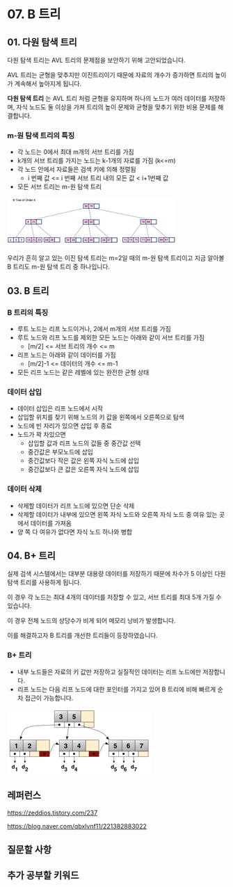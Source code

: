 # 07. B 트리

## 01. 다원 탐색 트리

다원 탐색 트리는 AVL 트리의 문제점을 보안하기 위해 고안되었습니다.

AVL 트리는 균형을 맞추지만 이진트리이기 때문에 자료의 개수가 증가하면 트리의 높이가 계속해서 높아지게 됩니다.

**다원 탐색 트리** 는 AVL 트리 처럼 균형을 유지하며 하나의 노드가 여러 데이터를 저장하며, 자식 노드도 둘 이상을 가져 트리의 높이 문제와 균형을 맞추기 위한 비용 문제를 해결합니다.



### m-원 탐색 트리의 특징

* 각 노드는 0에서 최대  m개의 서브 트리를 가짐
* k개의 서브 트리를 가지는 노드는 k-1개의 자료를 가짐 (k<=m)
* 각 노드 안에서 자료들은 검색 키에 의해 정렬됨
  * i 번째 값 <= i 번째 서브 트리 내의 모든 값 < i+1번째 값
* 모든 서브 트리는 m-원 탐색 트리

<img src="../images/data_structure/07_Btree.png" alt="img" style="zoom:50%;" />

우리가 흔히 알고 있는 이진 탐색 트리는 m=2일 때의 m-원 탐색 트리이고 지금 알아볼 B 트리도 m-원 탐색 트리 중 하나입니다.



## 03. B 트리

### B 트리의 특징

* 루트 노드는 리프 노드이거나, 2에서 m개의 서브 트리를 가짐
* 루트 노드와 리프 노드를 제외한 모든 노드는 아래와 같이 서브 트리를 가짐
  * [m/2] <= 서브 트리의 개수 <= m
* 리프 노드는 아래와 같이 데이터를 가짐
  * [m/2]-1 <= 데이터의 개수 <= m-1
* 모든 리프 노드는 같은 레벨에 있는 완전한 균형 상태





### 데이터 삽입

* 데이터 삽입은 리프 노드에서 시작
* 삽입할 위치를 찾기 위해 노드의 키 값을 왼쪽에서 오른쪽으로 탐색
* 노드에 빈 자리가 있으면 삽입 후 종료
* 노드가 꽉 차있으면
  * 삽입할 값과 리프 노드의 값들 중 중간값 선택
  * 중간값은 부모노드에 삽입
  * 중간값보다 작은 값은 왼쪽 자식 노드에 삽입
  * 중간값보다 큰 값은 오른쪽 자식 노드에 삽입



### 데이터 삭제

* 삭제할 데이터가 리프 노드에 있으면 단순 삭제
* 삭제할 데이터가 내부에 있으면 왼쪽 자식 노드와 오른쪽 자식 노드 중 여유 있는 곳에서 데이터를 가져옴
* 양 쪽 다 여유가 없다면 자식 노드 하나와 병합





## 04. B+ 트리

실제 검색 시스템에서는 대부분 대용량 데이터를 저장하기 때문에 차수가 5 이상인 다원 탐색  트리를 사용하게 됩니다.

이 경우 각 노드는 최대 4개의 데이터를 저장할 수 있고, 서브 트리를 최대 5개 가질 수 있습니다.

이 경우 전체 노드의 상당수가 비게 되어 메모리 낭비가 발생합니다.

이를 해결하고자 B 트리를 개선한 트리들이 등장하였습니다.



### B+ 트리

* 내부 노드들은 자료의 키 값만 저장하고 실질적인 데이터는 리프 노드에만 저장합니다.
* 리프 노드는 다음 리프 노드에 대한 포인터를 가지고 있어 B 트리에 비해 빠르게 순차 접근이 가능합니다.

![img](../images/data_structure/07_Bplustree.png)



## 레퍼런스

https://zeddios.tistory.com/237

https://blog.naver.com/qbxlvnf11/221382883022

## 질문할 사항

## 추가 공부할 키워드